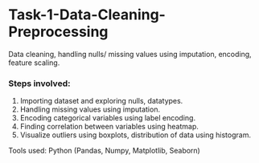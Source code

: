 # Task-1-Data-Cleaning-Preprocessing
Data cleaning, handling nulls/ missing values using imputation, encoding, feature scaling.

### Steps involved:
1. Importing dataset and exploring nulls, datatypes.
2. Handling missing values using imputation.
3. Encoding categorical variables using label encoding.
4. Finding correlation between variables using heatmap.
5. Visualize outliers using boxplots, distribution of data using histogram.

Tools used: Python (Pandas, Numpy, Matplotlib, Seaborn)
